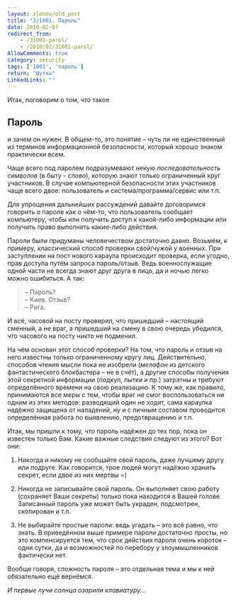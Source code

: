 ```yaml
---
layout: zlonov/old_post
title: "3/1001. Пароль"
date: 2010-02-07
redirect_from:
    - /31001-parol/
    - /2010/02/31001-parol/
AllowComments: true
category: security
tags: ['1001', 'пароль']
return: "Шутка"
LinkedLinks: ""
---
```

Итак, поговорим о том, что такое

## Пароль

и зачем он нужен. В общем-то, это понятие – чуть ли не единственный из терминов информационной безопасности, который хорошо знаком практически всем.

Чаще всего под паролем подразумевают некую _последовательность символов_ (в быту - _слово_), которую знают только ограниченный круг участников. В случае компьютерной безопасности этих участников чаще всего двое: пользователь и система/программа/сервис или т.п.

Для упрощения дальнейших рассуждений давайте договоримся говорить о пароле как о чём-то, что пользователь сообщает компьютеру, чтобы или получить доступ к какой-либо информации или получить право выполнять какие-либо действия.

Пароли были придуманы человечеством достаточно давно. Возьмём, к примеру, классический способ проверки свой/чужой у военных. При заступлении на пост нового караула происходит проверка, если угодно, прав доступа путём запроса пароль/отзыв. Ведь военнослужащие одной части не всегда знают друг друга в лицо, да и ночью легко можно ошибиться. А так:

> – Пароль?\
> – Киев. Отзыв?\
> – Рига.

И всё, часовой на посту проверил, что пришедший – настоящий сменный, а не враг, а пришедший на смену в свою очередь убедился, что часового на посту никто не подменил.

На чём основан этот способ проверки? На том, что пароль и отзыв на него известны только ограниченному кругу лиц. Действительно, способов чтения мысли пока не изобрели (_мелафон_ из детского фантастического блокбастера – не в счёт), а другие способы получения этой секретной информации (подкуп, пытки и пр.) затратны и требуют определённого времени на свою реализацию. К тому же, как правило, принимаются все меры с тем, чтобы враг не смог воспользоваться ни одним из этих методов: разводящий один не ходит, сама караулка надёжно защищена от нападений, ну и с личным составом проводится определённая работа по выявлению, предотвращению и т.п.

Итак, мы пришли к тому, что пароль надёжен до тех пор, пока он известен только Вам. Какие важные следствия следуют из этого? Вот они:

1.  Никогда и никому не сообщайте свой пароль, даже лучшему другу или подруге. Как говорится, трое людей могут надёжно хранить секрет, если двое из них мертвы =)

2. Никогда не записывайте свой пароль. Он выполняет свою работу (сохраняет Ваши секреты) только пока находится в Вашей голове. Записанный пароль уже может быть украден, подсмотрен, скопирован и т.п.

3. Не выбирайте простые пароли: ведь угадать – это всё равно, что знать. В приведённом выше примере пароли достаточно просты, но это компенсируется тем, что срок действия пароля очень короток – одни сутки, да и возможностей по перебору у злоумышленников фактически нет.

Вообще говоря, сложность пароля – это отдельная тема и мы к ней обязательно ещё вернёмся.

_И первые лучи солнца озарили клавиатуру..._
